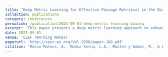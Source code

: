 ```yaml
---
title: "Deep Metric Learning for Effective Passage Retrieval in the BioASQ Challenge"
collection: publications
category: conferences
permalink: /publication/2023-09-01-deep-metric-learning-bioasq
excerpt: 'This paper presents a deep metric learning approach to enhance passage retrieval effectiveness in the BioASQ challenge.'
date: 2023-09-01
venue: 'CLEF (Working Notes)'
paperurl: 'http://ceur-ws.org/Vol-2936/paper-168.pdf'
citation: 'Rosso-Mateus, A., Muñoz-Serna, L.A., Montes-y-Gómez, M., & González, F.A. (2023). "Deep Metric Learning for Effective Passage Retrieval in the BioASQ Challenge." <i>CLEF (Working Notes)</i>.'
---
```

